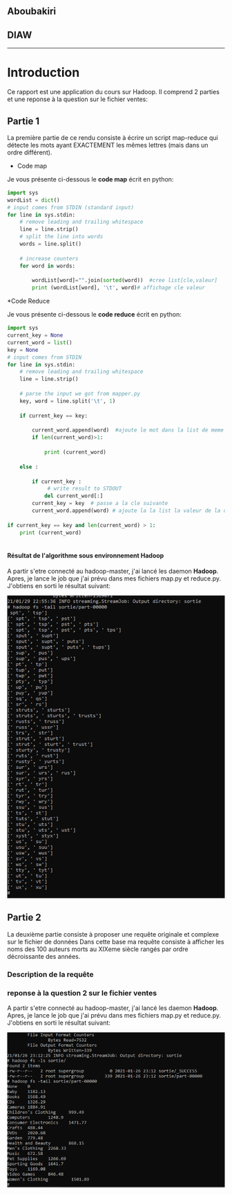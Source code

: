 ## Aboubakiri
## DIAW
---


# Introduction

Ce rapport est une application du cours sur Hadoop. Il comprend 2 parties et une reponse à la question sur le fichier ventes:


## Partie 1
La première partie de ce rendu consiste à écrire un script map-reduce qui détecte les mots ayant EXACTEMENT les mêmes lettres (mais dans un ordre différent). 

* Code map

Je vous présente ci-dessous le **code map** écrit en python:


```` PYTHON
import sys
wordList = dict()
# input comes from STDIN (standard input)
for line in sys.stdin:
    # remove leading and trailing whitespace
    line = line.strip()
    # split the line into words
    words = line.split()

    # increase counters
    for word in words:

        wordList[word]="".join(sorted(word))  #cree list[cle,valeur]
        print (wordList[word], '\t', word)# affichage cle valeur   

````

*Code Reduce

Je vous présente ci-dessous le **code reduce** écrit en python:

```` PYTHON
import sys
current_key = None
current_word = list()
key = None
# input comes from STDIN
for line in sys.stdin:
    # remove leading and trailing whitespace
    line = line.strip()

    # parse the input we got from mapper.py
    key, word = line.split('\t', 1)

    if current_key == key:

        current_word.append(word)  #ajoute le mot dans la list de meme cle
        if len(current_word)>1:

            print (current_word)

    else :

        if current_key :
             # write result to STDOUT
            del current_word[:]
        current_key = key  # passe a la cle suivante
        current_word.append(word) # ajoute la la list la valeur de la cle suivant

if current_key == key and len(current_word) > 1:
    print (current_word)
    
````

#### Résultat de l'algorithme sous environnement **Hadoop**
A partir s'etre connecté au hadoop-master, j'ai lancé les daemon **Hadoop**. Apres, je lance le job que j'ai prévu dans mes fichiers map.py et reduce.py. J'obtiens en sorti le résultat suivant:


![img](/alpha.PNG)





## Partie 2

La deuxième partie consiste à proposer une requête originale et complexe sur le fichier de données
Dans cette base ma requête consiste à afficher les noms des 100 auteurs morts au XIXeme siècle rangés par ordre décroissante des années.

### Description de la requête


### reponse à la question 2 sur le fichier ventes
A partir s'etre connecté au hadoop-master, j'ai lancé les daemon **Hadoop**. Apres, je lance le job que j'ai prévu dans mes fichiers map.py et reduce.py. J'obtiens en sorti le résultat suivant:

![img](/ventes2.PNG)
